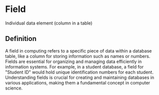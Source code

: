 # Field

Individual data element (column in a table)

## Definition
A field in computing refers to a specific piece of data within a database table, like a column for storing information such as names or numbers. Fields are essential for organizing and managing data efficiently in information systems. For example, in a student database, a field for "Student ID" would hold unique identification numbers for each student. Understanding fields is crucial for creating and maintaining databases in various applications, making them a fundamental concept in computer science.
